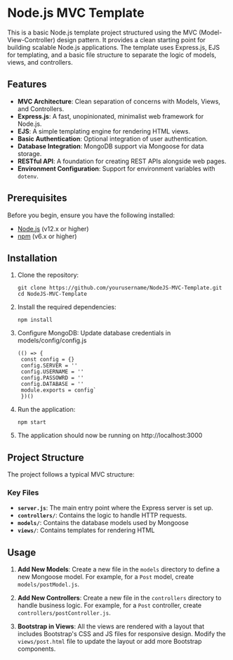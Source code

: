 # Node.js MVC Template

This is a basic Node.js template project structured using the MVC (Model-View-Controller) design pattern. It provides a clean starting point for building scalable Node.js applications. The template uses Express.js, EJS for templating, and a basic file structure to separate the logic of models, views, and controllers.

## Features

- **MVC Architecture**: Clean separation of concerns with Models, Views, and Controllers.
- **Express.js**: A fast, unopinionated, minimalist web framework for Node.js.
- **EJS**: A simple templating engine for rendering HTML views.
- **Basic Authentication**: Optional integration of user authentication.
- **Database Integration**: MongoDB support via Mongoose for data storage.
- **RESTful API**: A foundation for creating REST APIs alongside web pages.
- **Environment Configuration**: Support for environment variables with `dotenv`.

## Prerequisites

Before you begin, ensure you have the following installed:

- [Node.js](https://nodejs.org) (v12.x or higher)
- [npm](https://www.npmjs.com/) (v6.x or higher)

## Installation

1. Clone the repository:
    ```
    git clone https://github.com/yourusername/NodeJS-MVC-Template.git
    cd NodeJS-MVC-Template
    ```

2. Install the required dependencies:
    ```
    npm install
    ```

3. Configure MongoDB: Update database credentials in models/config/config.js
    ```
    (() => {
     const config = {}
     config.SERVER = ''
     config.USERNAME = ''
     config.PASSOWRD = ''
     config.DATABASE = ''
     module.exports = config`
     })()
    ```
4. Run the application:
    ```
    npm start
    ```

5. The application should now be running on http://localhost:3000

## Project Structure

The project follows a typical MVC structure:

### Key Files

- **`server.js`**: The main entry point where the Express server is set up.
- **`controllers/`**: Contains the logic to handle HTTP requests.
- **`models/`**: Contains the database models used by Mongoose
- **`views/`**: Contains templates for rendering HTML

## Usage

1. **Add New Models**: Create a new file in the `models` directory to define a new Mongoose model. For example, for a `Post` model, create `models/postModel.js`.

2. **Add New Controllers**: Create a new file in the `controllers` directory to handle business logic. For example, for a `Post` controller, create `controllers/postController.js`.

3. **Bootstrap in Views**: All the views are rendered with a layout that includes Bootstrap's CSS and JS files for responsive design. Modify the `views/post.html` file to update the layout or add more Bootstrap components.



